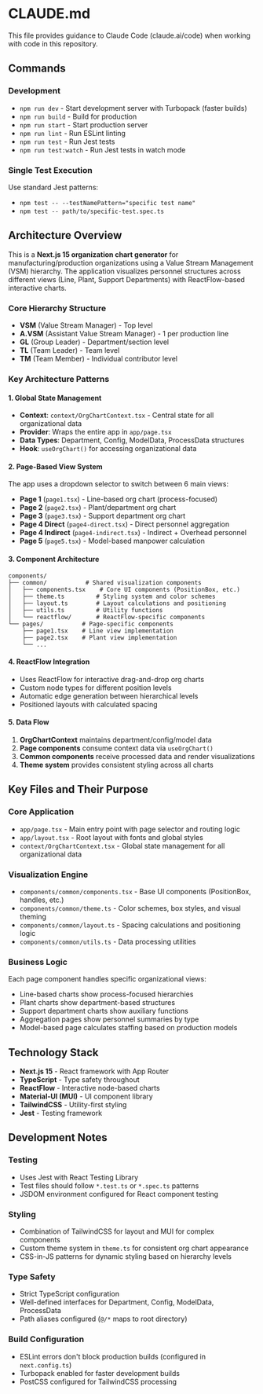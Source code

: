 # CLAUDE.md

This file provides guidance to Claude Code (claude.ai/code) when working with code in this repository.

## Commands

### Development
- `npm run dev` - Start development server with Turbopack (faster builds)
- `npm run build` - Build for production
- `npm run start` - Start production server
- `npm run lint` - Run ESLint linting
- `npm run test` - Run Jest tests
- `npm run test:watch` - Run Jest tests in watch mode

### Single Test Execution
Use standard Jest patterns:
- `npm test -- --testNamePattern="specific test name"`
- `npm test -- path/to/specific-test.spec.ts`

## Architecture Overview

This is a **Next.js 15 organization chart generator** for manufacturing/production organizations using a Value Stream Management (VSM) hierarchy. The application visualizes personnel structures across different views (Line, Plant, Support Departments) with ReactFlow-based interactive charts.

### Core Hierarchy Structure
- **VSM** (Value Stream Manager) - Top level
- **A.VSM** (Assistant Value Stream Manager) - 1 per production line
- **GL** (Group Leader) - Department/section level
- **TL** (Team Leader) - Team level
- **TM** (Team Member) - Individual contributor level

### Key Architecture Patterns

#### 1. Global State Management
- **Context**: `context/OrgChartContext.tsx` - Central state for all organizational data
- **Provider**: Wraps the entire app in `app/page.tsx`
- **Data Types**: Department, Config, ModelData, ProcessData structures
- **Hook**: `useOrgChart()` for accessing organizational data

#### 2. Page-Based View System
The app uses a dropdown selector to switch between 6 main views:
- **Page 1** (`page1.tsx`) - Line-based org chart (process-focused)
- **Page 2** (`page2.tsx`) - Plant/department org chart
- **Page 3** (`page3.tsx`) - Support department org chart
- **Page 4 Direct** (`page4-direct.tsx`) - Direct personnel aggregation
- **Page 4 Indirect** (`page4-indirect.tsx`) - Indirect + Overhead personnel
- **Page 5** (`page5.tsx`) - Model-based manpower calculation

#### 3. Component Architecture
```
components/
├── common/           # Shared visualization components
│   ├── components.tsx    # Core UI components (PositionBox, etc.)
│   ├── theme.ts         # Styling system and color schemes
│   ├── layout.ts        # Layout calculations and positioning
│   ├── utils.ts         # Utility functions
│   └── reactflow/       # ReactFlow-specific components
└── pages/           # Page-specific components
    ├── page1.tsx    # Line view implementation
    ├── page2.tsx    # Plant view implementation
    └── ...
```

#### 4. ReactFlow Integration
- Uses ReactFlow for interactive drag-and-drop org charts
- Custom node types for different position levels
- Automatic edge generation between hierarchical levels
- Positioned layouts with calculated spacing

#### 5. Data Flow
1. **OrgChartContext** maintains department/config/model data
2. **Page components** consume context data via `useOrgChart()`
3. **Common components** receive processed data and render visualizations
4. **Theme system** provides consistent styling across all charts

## Key Files and Their Purpose

### Core Application
- `app/page.tsx` - Main entry point with page selector and routing logic
- `app/layout.tsx` - Root layout with fonts and global styles
- `context/OrgChartContext.tsx` - Global state management for all organizational data

### Visualization Engine
- `components/common/components.tsx` - Base UI components (PositionBox, handles, etc.)
- `components/common/theme.ts` - Color schemes, box styles, and visual theming
- `components/common/layout.ts` - Spacing calculations and positioning logic
- `components/common/utils.ts` - Data processing utilities

### Business Logic
Each page component handles specific organizational views:
- Line-based charts show process-focused hierarchies
- Plant charts show department-based structures
- Support department charts show auxiliary functions
- Aggregation pages show personnel summaries by type
- Model-based page calculates staffing based on production models

## Technology Stack

- **Next.js 15** - React framework with App Router
- **TypeScript** - Type safety throughout
- **ReactFlow** - Interactive node-based charts
- **Material-UI (MUI)** - UI component library
- **TailwindCSS** - Utility-first styling
- **Jest** - Testing framework

## Development Notes

### Testing
- Uses Jest with React Testing Library
- Test files should follow `*.test.ts` or `*.spec.ts` patterns
- JSDOM environment configured for React component testing

### Styling
- Combination of TailwindCSS for layout and MUI for complex components
- Custom theme system in `theme.ts` for consistent org chart appearance
- CSS-in-JS patterns for dynamic styling based on hierarchy levels

### Type Safety
- Strict TypeScript configuration
- Well-defined interfaces for Department, Config, ModelData, ProcessData
- Path aliases configured (`@/*` maps to root directory)

### Build Configuration
- ESLint errors don't block production builds (configured in `next.config.ts`)
- Turbopack enabled for faster development builds
- PostCSS configured for TailwindCSS processing